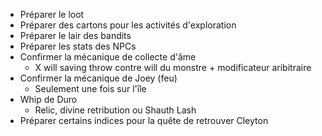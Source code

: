 
- Préparer le loot
- Préparer des cartons pour les activités d'exploration
- Préparer le lair des bandits
- Préparer les stats des NPCs
- Confirmer la mécanique de collecte d'âme
	- X will saving throw contre will du monstre + modificateur aribitraire
- Confirmer la mécanique de Joey (feu)
	- Seulement une fois sur l'île
- Whip de Duro
	- Relic, divine retribution ou Shauth Lash
- Préparer certains indices pour la quête de retrouver Cleyton
